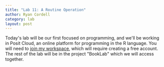 ```yaml
---
title: "Lab 11: A Routine Operation"
author: Ryan Cordell
category: lab
layout: post
---
```


Today's lab will be our first focused on programming, and we'll be working in Posit Cloud, an online platform for programming in the R language. You will need to [join my workspace](https://posit.cloud/spaces/11704/join?access_code=5aeiqWjSoDjUD1rhC00do9LmobbvTpG6tRx5xXdp), which will require creating a free account. The rest of the lab will be in the project "BookLab" which we will access together.